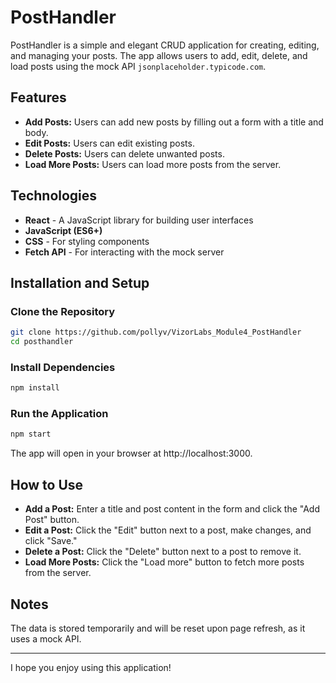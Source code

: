 # PostHandler

PostHandler is a simple and elegant CRUD application for creating, editing, and managing your posts. The app allows users to add, edit, delete, and load posts using the mock API `jsonplaceholder.typicode.com`.

## Features

- **Add Posts:** Users can add new posts by filling out a form with a title and body.
- **Edit Posts:** Users can edit existing posts.
- **Delete Posts:** Users can delete unwanted posts.
- **Load More Posts:** Users can load more posts from the server.

## Technologies

- **React** - A JavaScript library for building user interfaces
- **JavaScript (ES6+)**
- **CSS** - For styling components
- **Fetch API** - For interacting with the mock server

## Installation and Setup

### Clone the Repository

```bash
git clone https://github.com/pollyv/VizorLabs_Module4_PostHandler
cd posthandler
```

### Install Dependencies

```bash
npm install
```

### Run the Application

```bash
npm start
```
The app will open in your browser at http://localhost:3000.

## How to Use

- **Add a Post:** Enter a title and post content in the form and click the "Add Post" button.
- **Edit a Post:** Click the "Edit" button next to a post, make changes, and click "Save."
- **Delete a Post:** Click the "Delete" button next to a post to remove it.
- **Load More Posts:** Click the "Load more" button to fetch more posts from the server.

## Notes

The data is stored temporarily and will be reset upon page refresh, as it uses a mock API.

---

I hope you enjoy using this application!